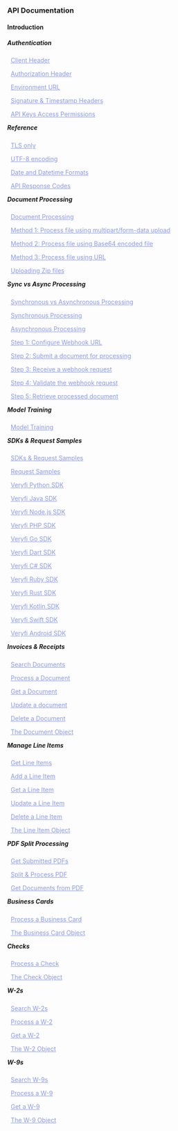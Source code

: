 <h3 className="h3-title" id="new-api-docs-toc">API Documentation</h3>

<h4 className="h4-title bold-text">Introduction</h3>

<h5 className="h5-title bold-text">Authentication</h5>

<a href='/api/docs/auth/#new-api-docs-client-header' style="color: #8B99EE; margin-left: 8px">Client Header</a>

<a href='/api/docs/auth/#new-api-docs-authorization-header' style="color: #8B99EE; margin-left: 8px">Authorization Header</a>

<a href='/api/docs/auth/#new-api-docs-enviroment-url' style="color: #8B99EE; margin-left: 8px">Environment URL</a>

<a href='/api/docs/auth/#new-api-docs-signature-timestamp' style="color: #8B99EE; margin-left: 8px">Signature & Timestamp Headers</a>

<a href='/api/docs/auth/#new-api-docs-api-keys-permission' style="color: #8B99EE; margin-left: 8px">API Keys Access Permissions</a>

<h5 className="h5-title bold-text" style="margin-top: 8px">Reference</h5>

<a href='/api/docs/api-docs-introduction-reference/#api-docs-tls' style="color: #8B99EE; margin-left: 8px">TLS only</a>

<a href='/api/docs/api-docs-introduction-reference/#api-docs-utf-encoding' style="color: #8B99EE; margin-left: 8px">UTF-8 encoding</a>

<a href='/api/docs/api-docs-introduction-reference/#api-docs-date-datetime' style="color: #8B99EE; margin-left: 8px">Date and Datetime Formats</a>

<a href='/api/docs/api-docs-introduction-reference/#api-docs-response-codes' style="color: #8B99EE; margin-left: 8px">API Response Codes</a>

<h5 className="h5-title bold-text" style="margin-top: 8px">Document Processing</h5>

<a href='/api/docs/documents/process/#api-docs-document-processing' style="color: #8B99EE; margin-left: 8px">Document Processing</a>

<a href='/api/docs/documents/process/#form-data-upload-new-api-docs' style="color: #8B99EE; margin-left: 8px">Method 1: Process file using multipart/form-data upload</a>

<a href='/api/docs/documents/process/#base-64-new-api-docs' style="color: #8B99EE; margin-left: 8px">Method 2: Process file using Base64 encoded file</a>

<a href='/api/docs/documents/process/#using-a-url-new-api-docs' style="color: #8B99EE; margin-left: 8px">Method 3: Process file using URL</a>

<a href='/api/docs/documents/process/#uploading-zip-file-new-api-docs' style="color: #8B99EE; margin-left: 8px">Uploading Zip files</a>

<h5 className="h5-title bold-text" style="margin-top: 8px">Sync vs Async Processing</h5>

<a href='/api/docs/api-docs-process-asynchronous/#api-docs-sync-async' style="color: #8B99EE; margin-left: 8px">Synchronous vs Asynchronous Processing</a>

<a href='/api/docs/api-docs-process-asynchronous/#synchronous-response-new-api-docs' style="color: #8B99EE; margin-left: 8px">Synchronous Processing</a>

<a href='/api/docs/api-docs-process-asynchronous/#asynchronous-new-api-docs' style="color: #8B99EE; margin-left: 8px">Asynchronous Processing</a>

<a href='/api/docs/api-docs-process-asynchronous/#set-webhooks-new-api-docs' style="color: #8B99EE; margin-left: 8px">Step 1: Configure Webhook URL</a>

<a href='/api/docs/api-docs-process-asynchronous/#submit-document-new-api-docs' style="color: #8B99EE; margin-left: 8px">Step 2: Submit a document for processing</a>

<a href='/api/docs/api-docs-process-asynchronous/#receive-webhook-new-api-docs' style="color: #8B99EE; margin-left: 8px">Step 3: Receive a webhook request</a>

<a href='/api/docs/api-docs-process-asynchronous/#validate-webhook-new-api-docs' style="color: #8B99EE; margin-left: 8px">Step 4: Validate the webhook request</a>

<a href='/api/docs/api-docs-process-asynchronous/#retrieve-document-new-api-docs' style="color: #8B99EE; margin-left: 8px">Step 5: Retrieve processed document</a>

<h5 className="h5-title bold-text" style="margin-top: 8px">Model Training</h5>

<a href='/api/docs/documents/train/#api-docs-model-training' style="color: #8B99EE; margin-left: 8px">Model Training</a>

<h5 className="h5-title bold-text" style="margin-top: 8px">SDKs & Request Samples</h5>

<a href='/api/docs/sdks/#sdk-samples-intro' style="color: #8B99EE; margin-left: 8px">SDKs & Request Samples</a>

<a href='/api/docs/sdks/#sdk-samples-uipath-postman' style="color: #8B99EE; margin-left: 8px">Request Samples</a>

<a href='/api/docs/sdks/#python-sdk-new-api-docs' style="color: #8B99EE; margin-left: 8px">Veryfi Python SDK</a>

<a href='/api/docs/sdks/#java-sdk-new-api-docs' style="color: #8B99EE; margin-left: 8px">Veryfi Java SDK</a>

<a href='/api/docs/sdks/#node-sdk-new-api-docs' style="color: #8B99EE; margin-left: 8px">Veryfi Node.js SDK</a>

<a href='/api/docs/sdks/#php-sdk-new-api-docs' style="color: #8B99EE; margin-left: 8px">Veryfi PHP SDK</a>

<a href='/api/docs/sdks/#go-sdk-new-api-docs' style="color: #8B99EE; margin-left: 8px">Veryfi Go SDK</a>

<a href='/api/docs/sdks/#dart-sdk-new-api-docs' style="color: #8B99EE; margin-left: 8px">Veryfi Dart SDK</a>

<a href='/api/docs/sdks/#csharp-sdk-new-api-docs' style="color: #8B99EE; margin-left: 8px">Veryfi C# SDK</a>

<a href='/api/docs/sdks/#ruby-sdk-new-api-docs' style="color: #8B99EE; margin-left: 8px">Veryfi Ruby SDK</a>

<a href='/api/docs/sdks/#rust-sdk-new-api-docs' style="color: #8B99EE; margin-left: 8px">Veryfi Rust SDK</a>

<a href='/api/docs/sdks/#kotlin-sdk-new-api-docs' style="color: #8B99EE; margin-left: 8px">Veryfi Kotlin SDK</a>

<a href='/api/docs/sdks/#swift-sdk-new-api-docs' style="color: #8B99EE; margin-left: 8px">Veryfi Swift SDK</a>

<a href='/api/docs/sdks/#android-sdk-new-api-docs' style="color: #8B99EE; margin-left: 8px">Veryfi Android SDK</a>

<h5 className="h5-title bold-text" style="margin-top: 8px">Invoices & Receipts</h5>

<a href='/api/docs/api-docs-v2/#/paths/api-v8-partner-documents/get' style="color: #8B99EE; margin-left: 8px">Search Documents</a>

<a href='/api/docs/api-docs-v2/#/paths/api-v8-partner-documents/post' style="color: #8B99EE; margin-left: 8px">Process a Document</a>

<a href='/api/docs/api-docs-v2/#/paths/api-v8-partner-documents-document_id/get' style="color: #8B99EE; margin-left: 8px">Get a Document</a>

<a href='/api/docs/api-docs-v2/#/paths/api-v8-partner-documents-document_id/put' style="color: #8B99EE; margin-left: 8px">Update a document</a>

<a href='/api/docs/api-docs-v2/#/paths/api-v8-partner-documents-document_id/delete' style="color: #8B99EE; margin-left: 8px">Delete a Document</a>

<a href='/api/docs/api-docs-v2/#/schemas/Document' style="color: #8B99EE; margin-left: 8px">The Document Object</a>

<h5 className="h5-title bold-text" style="margin-top: 8px">Manage Line Items</h5>

<a href='/api/docs/api-docs-v2/#/operations/getLineItems' style="color: #8B99EE; margin-left: 8px">Get Line Items</a>

<a href='/api/docs/api-docs-v2/#/operations/addLineItem' style="color: #8B99EE; margin-left: 8px">Add a Line Item</a>

<a href='/api/docs/api-docs-v2/#/operations/getLineItem' style="color: #8B99EE; margin-left: 8px">Get a Line Item</a>

<a href='/api/docs/api-docs-v2/#/operations/updateLineItem' style="color: #8B99EE; margin-left: 8px">Update a Line Item</a>

<a href='/api/docs/api-docs-v2/#/operations/deleteLineItem' style="color: #8B99EE; margin-left: 8px">Delete a Line Item</a>

<a href='/api/docs/api-docs-v2/#/schemas/DetailedLineItem' style="color: #8B99EE; margin-left: 8px">The Line Item Object</a>

<h5 className="h5-title bold-text" style="margin-top: 8px">PDF Split Processing</h5>

<a href='/api/docs/api-docs-split-processing-v2/#/paths/api-v8-partner-documents-set-async/get' style="color: #8B99EE; margin-left: 8px">Get Submitted PDFs</a>

<a href='/api/docs/api-docs-split-processing-v2/#/paths/api-v8-partner-documents-set-async/post' style="color: #8B99EE; margin-left: 8px">Split & Process PDF</a>

<a href='/api/docs/api-docs-split-processing-v2/#/paths/api-v8-partner-documents-set-async-document_id/get' style="color: #8B99EE; margin-left: 8px">Get Documents from PDF</a>

<h5 className="h5-title bold-text" style="margin-top: 8px">Business Cards</h5>

<a href='/api/docs/api-docs-business-cards-v2/#/paths/api-v7-partner-business-cards/post' style="color: #8B99EE; margin-left: 8px">Process a Business Card</a>

<a href='/api/docs/api-docs-business-cards-v2/#/schemas/BusinessCard' style="color: #8B99EE; margin-left: 8px">The Business Card Object</a>

<h5 className="h5-title bold-text" style="margin-top: 8px">Checks</h5>

<a href='/api/docs/api-docs-checks-v2/#/operations/processCheck' style="color: #8B99EE; margin-left: 8px">Process a Check</a>

<a href='/api/docs/api-docs-checks-v2/#/schemas/Check' style="color: #8B99EE; margin-left: 8px">The Check Object</a>

<h5 className="h5-title bold-text" style="margin-top: 8px">W-2s</h5>

<a href='/api/docs/api-docs-w2-v2/#/paths/api-v8-partner-w2s/get' style="color: #8B99EE; margin-left: 8px">Search W-2s</a>

<a href='/api/docs/api-docs-w2-v2/#/paths/api-v8-partner-w2s/post' style="color: #8B99EE; margin-left: 8px">Process a W-2</a>

<a href='/api/docs/api-docs-w2-v2/#/paths/api-v8-partner-w2s-document_id/get' style="color: #8B99EE; margin-left: 8px">Get a W-2</a>

<a href='/api/docs/api-docs-w2-v2/#/schemas/W2Response' style="color: #8B99EE; margin-left: 8px">The W-2 Object</a>

<h5 className="h5-title bold-text" style="margin-top: 8px">W-9s</h5>

<a href='/api/docs/api-docs-w9-v2/#/paths/api-v8-partner-w9s/get' style="color: #8B99EE; margin-left: 8px">Search W-9s</a>

<a href='/api/docs/api-docs-w9-v2/#/paths/api-v8-partner-w9s/post' style="color: #8B99EE; margin-left: 8px">Process a W-9</a>

<a href='/api/docs/api-docs-w9-v2/#/paths/api-v8-partner-w9s-document_id/get' style="color: #8B99EE; margin-left: 8px">Get a W-9</a>

<a href='/api/docs/api-docs-w9-v2/#/schemas/W9' style="color: #8B99EE; margin-left: 8px">The W-9 Object</a>
